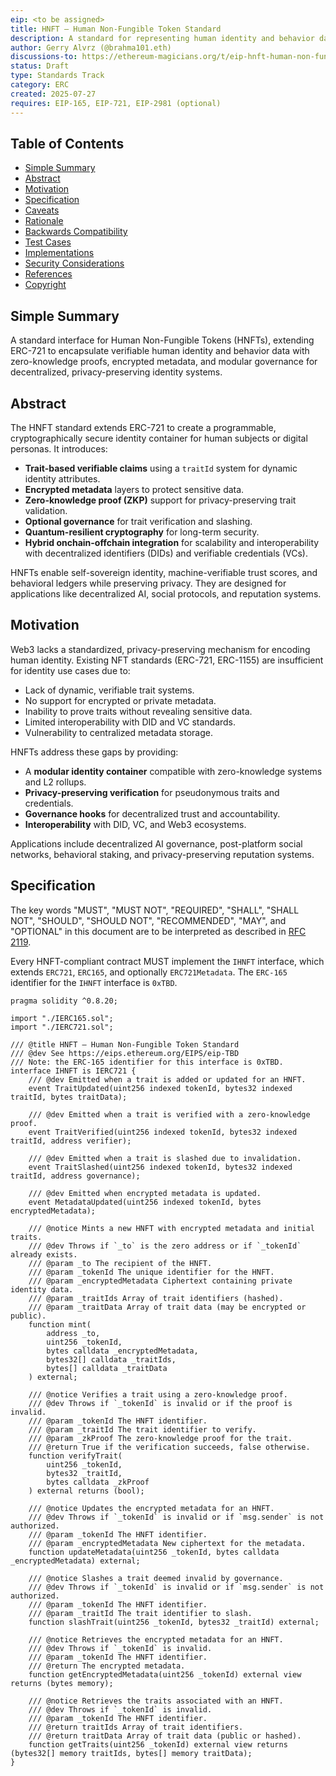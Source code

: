 ```yaml
---
eip: <to be assigned>
title: HNFT – Human Non-Fungible Token Standard
description: A standard for representing human identity and behavior data as non-fungible tokens with zero-knowledge proof support and encrypted metadata.
author: Gerry Alvrz (@brahma101.eth)
discussions-to: https://ethereum-magicians.org/t/eip-hnft-human-non-fungible-token-standard/12345
status: Draft
type: Standards Track
category: ERC
created: 2025-07-27
requires: EIP-165, EIP-721, EIP-2981 (optional)
---
```


## Table of Contents
- [Simple Summary](#simple-summary)
- [Abstract](#abstract)
- [Motivation](#motivation)
- [Specification](#specification)
- [Caveats](#caveats)
- [Rationale](#rationale)
- [Backwards Compatibility](#backwards-compatibility)
- [Test Cases](#test-cases)
- [Implementations](#implementations)
- [Security Considerations](#security-considerations)
- [References](#references)
- [Copyright](#copyright)

## Simple Summary
A standard interface for Human Non-Fungible Tokens (HNFTs), extending ERC-721 to encapsulate verifiable human identity and behavior data with zero-knowledge proofs, encrypted metadata, and modular governance for decentralized, privacy-preserving identity systems.

## Abstract
The HNFT standard extends ERC-721 to create a programmable, cryptographically secure identity container for human subjects or digital personas. It introduces:

- **Trait-based verifiable claims** using a `traitId` system for dynamic identity attributes.
- **Encrypted metadata** layers to protect sensitive data.
- **Zero-knowledge proof (ZKP)** support for privacy-preserving trait validation.
- **Optional governance** for trait verification and slashing.
- **Quantum-resilient cryptography** for long-term security.
- **Hybrid onchain-offchain integration** for scalability and interoperability with decentralized identifiers (DIDs) and verifiable credentials (VCs).

HNFTs enable self-sovereign identity, machine-verifiable trust scores, and behavioral ledgers while preserving privacy. They are designed for applications like decentralized AI, social protocols, and reputation systems.

## Motivation
Web3 lacks a standardized, privacy-preserving mechanism for encoding human identity. Existing NFT standards (ERC-721, ERC-1155) are insufficient for identity use cases due to:

- Lack of dynamic, verifiable trait systems.
- No support for encrypted or private metadata.
- Inability to prove traits without revealing sensitive data.
- Limited interoperability with DID and VC standards.
- Vulnerability to centralized metadata storage.

HNFTs address these gaps by providing:

- A **modular identity container** compatible with zero-knowledge systems and L2 rollups.
- **Privacy-preserving verification** for pseudonymous traits and credentials.
- **Governance hooks** for decentralized trust and accountability.
- **Interoperability** with DID, VC, and Web3 ecosystems.

Applications include decentralized AI governance, post-platform social networks, behavioral staking, and privacy-preserving reputation systems.

## Specification
The key words "MUST", "MUST NOT", "REQUIRED", "SHALL", "SHALL NOT", "SHOULD", "SHOULD NOT", "RECOMMENDED", "MAY", and "OPTIONAL" in this document are to be interpreted as described in [RFC 2119](https://www.ietf.org/rfc/rfc2119.txt).

Every HNFT-compliant contract MUST implement the `IHNFT` interface, which extends `ERC721`, `ERC165`, and optionally `ERC721Metadata`. The `ERC-165` identifier for the `IHNFT` interface is `0xTBD`.

```solidity
pragma solidity ^0.8.20;

import "./IERC165.sol";
import "./IERC721.sol";

/// @title HNFT – Human Non-Fungible Token Standard
/// @dev See https://eips.ethereum.org/EIPS/eip-TBD
/// Note: the ERC-165 identifier for this interface is 0xTBD.
interface IHNFT is IERC721 {
    /// @dev Emitted when a trait is added or updated for an HNFT.
    event TraitUpdated(uint256 indexed tokenId, bytes32 indexed traitId, bytes traitData);

    /// @dev Emitted when a trait is verified with a zero-knowledge proof.
    event TraitVerified(uint256 indexed tokenId, bytes32 indexed traitId, address verifier);

    /// @dev Emitted when a trait is slashed due to invalidation.
    event TraitSlashed(uint256 indexed tokenId, bytes32 indexed traitId, address governance);

    /// @dev Emitted when encrypted metadata is updated.
    event MetadataUpdated(uint256 indexed tokenId, bytes encryptedMetadata);

    /// @notice Mints a new HNFT with encrypted metadata and initial traits.
    /// @dev Throws if `_to` is the zero address or if `_tokenId` already exists.
    /// @param _to The recipient of the HNFT.
    /// @param _tokenId The unique identifier for the HNFT.
    /// @param _encryptedMetadata Ciphertext containing private identity data.
    /// @param _traitIds Array of trait identifiers (hashed).
    /// @param _traitData Array of trait data (may be encrypted or public).
    function mint(
        address _to,
        uint256 _tokenId,
        bytes calldata _encryptedMetadata,
        bytes32[] calldata _traitIds,
        bytes[] calldata _traitData
    ) external;

    /// @notice Verifies a trait using a zero-knowledge proof.
    /// @dev Throws if `_tokenId` is invalid or if the proof is invalid.
    /// @param _tokenId The HNFT identifier.
    /// @param _traitId The trait identifier to verify.
    /// @param _zkProof The zero-knowledge proof for the trait.
    /// @return True if the verification succeeds, false otherwise.
    function verifyTrait(
        uint256 _tokenId,
        bytes32 _traitId,
        bytes calldata _zkProof
    ) external returns (bool);

    /// @notice Updates the encrypted metadata for an HNFT.
    /// @dev Throws if `_tokenId` is invalid or if `msg.sender` is not authorized.
    /// @param _tokenId The HNFT identifier.
    /// @param _encryptedMetadata New ciphertext for the metadata.
    function updateMetadata(uint256 _tokenId, bytes calldata _encryptedMetadata) external;

    /// @notice Slashes a trait deemed invalid by governance.
    /// @dev Throws if `_tokenId` is invalid or if `msg.sender` is not authorized.
    /// @param _tokenId The HNFT identifier.
    /// @param _traitId The trait identifier to slash.
    function slashTrait(uint256 _tokenId, bytes32 _traitId) external;

    /// @notice Retrieves the encrypted metadata for an HNFT.
    /// @dev Throws if `_tokenId` is invalid.
    /// @param _tokenId The HNFT identifier.
    /// @return The encrypted metadata.
    function getEncryptedMetadata(uint256 _tokenId) external view returns (bytes memory);

    /// @notice Retrieves the traits associated with an HNFT.
    /// @dev Throws if `_tokenId` is invalid.
    /// @param _tokenId The HNFT identifier.
    /// @return traitIds Array of trait identifiers.
    /// @return traitData Array of trait data (public or hashed).
    function getTraits(uint256 _tokenId) external view returns (bytes32[] memory traitIds, bytes[] memory traitData);
}
